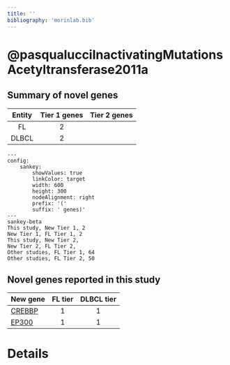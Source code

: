 ```yaml
---
title: ''
bibliography: 'morinlab.bib'
---
```


# @pasqualucciInactivatingMutationsAcetyltransferase2011a
## Summary of novel genes

|Entity| Tier 1 genes| Tier 2 genes|
|:-:|:-:|:-:|
|FL|2||
|DLBCL|2||
```mermaid
---
config:
    sankey:
        showValues: true
        linkColor: target
        width: 600
        height: 300
        nodeAlignment: right
        prefix: '('
        suffix: ' genes)'
---
sankey-beta
This study, New Tier 1, 2
New Tier 1, FL Tier 1, 2
This study, New Tier 2, 
New Tier 2, FL Tier 2, 
Other studies, FL Tier 1, 64
Other studies, FL Tier 2, 50
```


## Novel genes reported in this study

|New gene|FL tier|DLBCL tier|
|:-|:-:|:-:|
|[CREBBP](CREBBP)|1 |1 |
|[EP300](EP300)|1 |1 |

# Details

